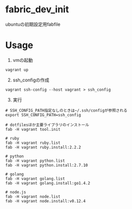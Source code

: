 # fabric_dev_init

ubuntuの初期設定用fabfile

# Usage

1. vmの起動

```
vagrant up
```

2. ssh_configの作成

```
vagrant ssh-config --host vagrant > ssh_config
```

3. 実行

```
# SSH_CONFIG_PATH指定なしのときは~/.ssh/configが参照される
export SSH_CONFIG_PATH=ssh_config

# dotfilesほか主要ライブラリのインストール
fab -H vagrant tool.init

# ruby
fab -H vagrant ruby.list
fab -H vagrant ruby.install:2.2.2

# python
fab -H vagrant python.list
fab -H vagrant python.install:2.7.10

# golang
fab -H vagrant golang.list
fab -H vagrant golang.install:go1.4.2

# node.js
fab -H vagrant node.list
fab -H vagrant node.install:v0.12.4
```
